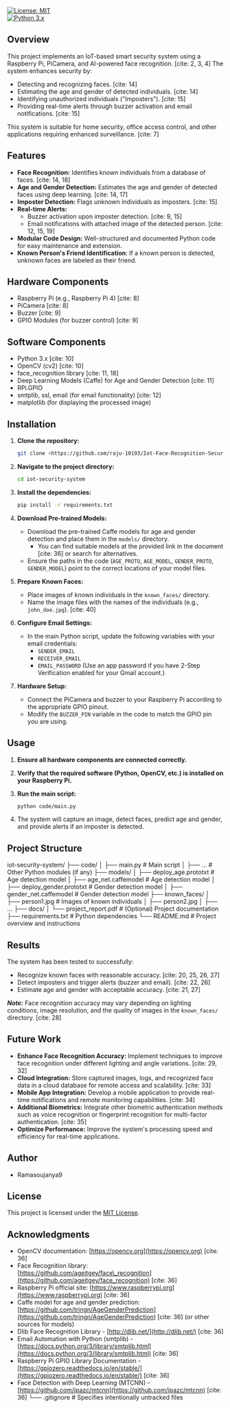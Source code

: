 [![License: MIT](https://img.shields.io/badge/License-MIT-yellow.svg)](https://opensource.org/licenses/MIT)  
[![Python 3.x](https://img.shields.io/badge/python-3.x-blue.svg)](https://www.python.org/downloads/)
## Overview

This project implements an IoT-based smart security system using a Raspberry Pi, PiCamera, and AI-powered face recognition. [cite: 2, 3, 4] The system enhances security by:

* Detecting and recognizing faces. [cite: 14]
* Estimating the age and gender of detected individuals. [cite: 14]
* Identifying unauthorized individuals ("Imposters"). [cite: 15]
* Providing real-time alerts through buzzer activation and email notifications. [cite: 15]

This system is suitable for home security, office access control, and other applications requiring enhanced surveillance. [cite: 7]

## Features

* **Face Recognition:** Identifies known individuals from a database of faces. [cite: 14, 18]
* **Age and Gender Detection:** Estimates the age and gender of detected faces using deep learning. [cite: 14, 17]
* **Imposter Detection:** Flags unknown individuals as imposters. [cite: 15]
* **Real-time Alerts:**
    * Buzzer activation upon imposter detection. [cite: 9, 15]
    * Email notifications with attached image of the detected person. [cite: 12, 15, 19]
* **Modular Code Design:** Well-structured and documented Python code for easy maintenance and extension.
* **Known Person's Friend Identification**: If a known person is detected, unknown faces are labeled as their friend.

## Hardware Components

* Raspberry Pi (e.g., Raspberry Pi 4) [cite: 8]
* PiCamera [cite: 8]
* Buzzer [cite: 9]
* GPIO Modules (for buzzer control) [cite: 9]

## Software Components

* Python 3.x [cite: 10]
* OpenCV (cv2) [cite: 10]
* face\_recognition library [cite: 11, 18]
* Deep Learning Models (Caffe) for Age and Gender Detection [cite: 11]
* RPi.GPIO
* smtplib, ssl, email (for email functionality) [cite: 12]
* matplotlib (for displaying the processed image)

## Installation

1.  **Clone the repository:**

    ```bash
    git clone <https://github.com/raju-10193/Iot-Face-Recognition-Security>
    ```

2.  **Navigate to the project directory:**

    ```bash
    cd iot-security-system
    ```

3.  **Install the dependencies:**

    ```bash
    pip install -r requirements.txt
    ```

4.  **Download Pre-trained Models:**

    * Download the pre-trained Caffe models for age and gender detection and place them in the `models/` directory.  
        * You can find suitable models at the provided link in the document [cite: 36] or search for alternatives.
    * Ensure the paths in the code (`AGE_PROTO`, `AGE_MODEL`, `GENDER_PROTO`, `GENDER_MODEL`) point to the correct locations of your model files.

5.  **Prepare Known Faces:**

    * Place images of known individuals in the `known_faces/` directory.
    * Name the image files with the names of the individuals (e.g., `john_doe.jpg`). [cite: 40]

6.  **Configure Email Settings:**

    * In the main Python script, update the following variables with your email credentials:
        * `SENDER_EMAIL`
        * `RECEIVER_EMAIL`
        * `EMAIL_PASSWORD` (Use an app password if you have 2-Step Verification enabled for your Gmail account.)

7.  **Hardware Setup:**

    * Connect the PiCamera and buzzer to your Raspberry Pi according to the appropriate GPIO pinout.
    * Modify the `BUZZER_PIN` variable in the code to match the GPIO pin you are using.

## Usage

1.  **Ensure all hardware components are connected correctly.**
2.  **Verify that the required software (Python, OpenCV, etc.) is installed on your Raspberry Pi.**
3.  **Run the main script:**

    ```bash
    python code/main.py
    ```

4.  The system will capture an image, detect faces, predict age and gender, and provide alerts if an imposter is detected.

## Project Structure
iot-security-system/
├── code/
│   ├── main.py           # Main script
│   ├── ...               # Other Python modules (if any)
├── models/
│   ├── deploy_age.prototxt   # Age detection model
│   ├── age_net.caffemodel    # Age detection model
│   ├── deploy_gender.prototxt # Gender detection model
│   ├── gender_net.caffemodel  # Gender detection model
├── known_faces/
│   ├── person1.jpg       # Images of known individuals
│   ├── person2.jpg
│   ├── ...
├── docs/
│   └── project_report.pdf  # (Optional) Project documentation
├── requirements.txt      # Python dependencies
└── README.md             # Project overview and instructions
## Results

The system has been tested to successfully:

* Recognize known faces with reasonable accuracy. [cite: 20, 25, 26, 27]
* Detect imposters and trigger alerts (buzzer and email). [cite: 22, 26]
* Estimate age and gender with acceptable accuracy. [cite: 21, 27]

**_Note:_** Face recognition accuracy may vary depending on lighting conditions, image resolution, and the quality of images in the `known_faces/` directory. [cite: 28]

## Future Work

* **Enhance Face Recognition Accuracy:** Implement techniques to improve face recognition under different lighting and angle variations. [cite: 29, 32]
* **Cloud Integration:** Store captured images, logs, and recognized face data in a cloud database for remote access and scalability. [cite: 33]
* **Mobile App Integration:** Develop a mobile application to provide real-time notifications and remote monitoring capabilities. [cite: 34]
* **Additional Biometrics:** Integrate other biometric authentication methods such as voice recognition or fingerprint recognition for multi-factor authentication. [cite: 35]
* **Optimize Performance:** Improve the system's processing speed and efficiency for real-time applications.

## Author

* Ramasoujanya9

## License

This project is licensed under the [MIT License](https://opensource.org/licenses/MIT).

## Acknowledgments

* OpenCV documentation: [https://opencv.org](https://opencv.org) [cite: 36]
* Face Recognition library: [https://github.com/ageitgey/face\_recognition](https://github.com/ageitgey/face_recognition) [cite: 36]
* Raspberry Pi official site: [https://www.raspberrypi.org](https://www.raspberrypi.org) [cite: 36]
* Caffe model for age and gender prediction: [https://github.com/tringn/AgeGenderPrediction](https://github.com/tringn/AgeGenderPrediction) [cite: 36] (or other sources for models)
* Dlib Face Recognition Library - [http://dlib.net/](http://dlib.net/) [cite: 36]
* Email Automation with Python (smtplib) - [https://docs.python.org/3/library/smtplib.html](https://docs.python.org/3/library/smtplib.html) [cite: 36]
* Raspberry Pi GPIO Library Documentation - [https://gpiozero.readthedocs.io/en/stable/](https://gpiozero.readthedocs.io/en/stable/) [cite: 36]
* Face Detection with Deep Learning (MTCNN) - [https://github.com/ipazc/mtcnn](https://github.com/ipazc/mtcnn) [cite: 36]
└── .gitignore            # Specifies intentionally untracked files
